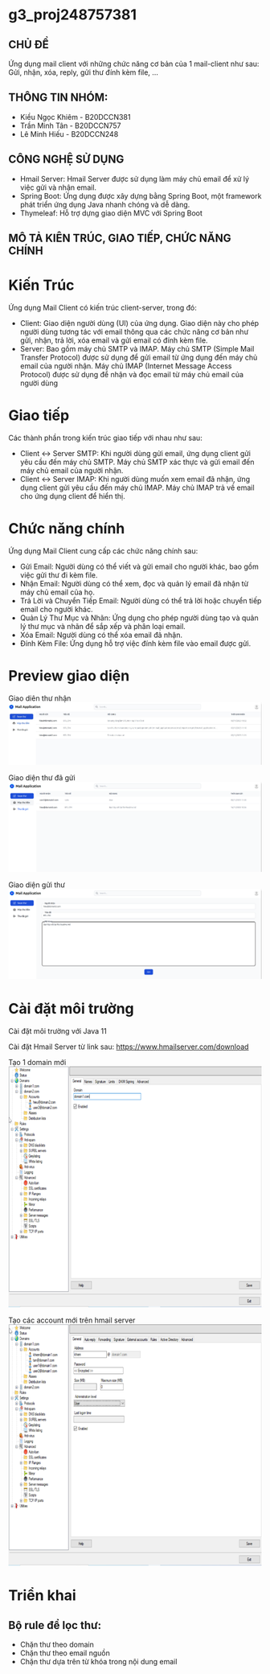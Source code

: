 # g3_proj248757381
## CHỦ ĐỀ

Ứng dụng mail client với những chức năng cơ bản của 1 mail-client như sau: Gửi, nhận, xóa, reply, gửi thư đính kèm file, …

## THÔNG TIN NHÓM:
+ Kiều Ngọc Khiêm - B20DCCN381
+ Trần Minh Tân - B20DCCN757
+ Lê Minh Hiếu - B20DCCN248

## CÔNG NGHỆ SỬ DỤNG
+ Hmail Server: Hmail Server được sử dụng làm máy chủ email để xử lý việc gửi và nhận email.
+ Spring Boot: Ứng dụng được xây dựng bằng Spring Boot, một framework phát triển ứng dụng Java nhanh chóng và dễ dàng.
+ Thymeleaf: Hỗ trợ dựng giao diện MVC với Spring Boot

## MÔ TẢ KIÊN TRÚC, GIAO TIẾP, CHỨC NĂNG CHÍNH

# Kiến Trúc
Ứng dụng Mail Client có kiến trúc client-server, trong đó:
+ Client: Giao diện người dùng (UI) của ứng dụng. Giao diện này cho phép người dùng tương tác với email thông qua các chức năng cơ bản như gửi, nhận, trả lời, xóa email và gửi email có đính kèm file.
+ Server: Bao gồm máy chủ SMTP và IMAP. Máy chủ SMTP (Simple Mail Transfer Protocol) được sử dụng để gửi email từ ứng dụng đến máy chủ email của người nhận. Máy chủ IMAP (Internet Message Access Protocol) được sử dụng để nhận và đọc email từ máy chủ email của người dùng

# Giao tiếp
Các thành phần trong kiến trúc giao tiếp với nhau như sau:
+ Client <-> Server SMTP: Khi người dùng gửi email, ứng dụng client gửi yêu cầu đến máy chủ SMTP. Máy chủ SMTP xác thực và gửi email đến máy chủ email của người nhận.
+ Client <-> Server IMAP: Khi người dùng muốn xem email đã nhận, ứng dụng client gửi yêu cầu đến máy chủ IMAP. Máy chủ IMAP trả về email cho ứng dụng client để hiển thị.

# Chức năng chính
Ứng dụng Mail Client cung cấp các chức năng chính sau:

+ Gửi Email: Người dùng có thể viết và gửi email cho người khác, bao gồm việc gửi thư đi kèm file.
+ Nhận Email: Người dùng có thể xem, đọc và quản lý email đã nhận từ máy chủ email của họ.
+ Trả Lời và Chuyển Tiếp Email: Người dùng có thể trả lời hoặc chuyển tiếp email cho người khác.
+ Quản Lý Thư Mục và Nhãn: Ứng dụng cho phép người dùng tạo và quản lý thư mục và nhãn để sắp xếp và phân loại email.
+ Xóa Email: Người dùng có thể xóa email đã nhận.
+ Đính Kèm File: Ứng dụng hỗ trợ việc đính kèm file vào email được gửi.

# Preview giao diện
Giao diên thư nhận
![Giao diện thư nhận](image/giao_dien_thu_nhan.jpg)

Giao diện thư đã gửi
![Giao diện thư nhận](image/giao_dien_thu_gui.png)

Giao diện gửi thư
![Giao diện thư nhận](image/giao_dien_gui_thu.png)
# Cài đặt môi trường
Cài đặt môi trường với Java 11

Cài đặt Hmail Server từ link sau: https://www.hmailserver.com/download

Tạo 1 domain mới
![hmail_1.png](image/hmail_1.png)

Tạo các account mới trên hmail server
![hmail_2.png](image/hmail_2.png)
# Triển khai
## Bộ rule để lọc thư: 
+ Chặn thư theo domain
+ Chặn thư theo email nguồn
+ Chặn thư dựa trên từ khóa trong nội dung email
